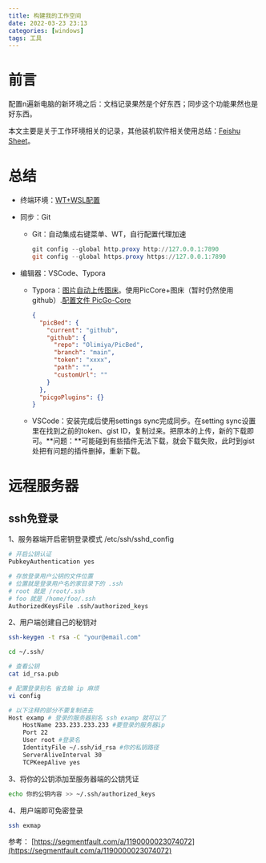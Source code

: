 ```yaml
---
title: 构建我的工作空间
date: 2022-03-23 23:13
categories: [windows]
tags: 工具
---
```

# 前言

配置n遍新电脑的新环境之后：文档记录果然是个好东西；同步这个功能果然也是好东西。

本文主要是关于工作环境相关的记录，其他装机软件相关使用总结：[Feishu Sheet](https://ttztmgzlpl.feishu.cn/sheets/shtcnjAYVmgGTEXnH3A8JJRRkUd)。

# 总结

- 终端环境：[WT+WSL配置](https://olimiya.github.io/posts/Windows-Terminal-+-WSL-+-Ubuntu-+-%E5%9B%BE%E5%BD%A2%E5%8C%96-%E6%80%BB%E7%BB%93/#windows-terminal)

- 同步：Git

  - Git：自动集成右键菜单、WT，自行配置代理加速

    ```powershell
    git config --global http.proxy http://127.0.0.1:7890
    git config --global https.proxy https://127.0.0.1:7890
    ```

- 编辑器：VSCode、Typora

  - Typora：[图片自动上传图床](https://support.typora.io/Upload-Image/#picgo-core-command-line-opensource)。使用PicCore+图床（暂时仍然使用github）.[配置文件  PicGo-Core](https://picgo.github.io/PicGo-Core-Doc/zh/guide/config.html#picbed-tcyun)

    ```json
    {
      "picBed": {
        "current": "github",
        "github": {
          "repo": "Olimiya/PicBed",
          "branch": "main",
          "token": "xxxx",
          "path": "",
          "customUrl": ""
        }
      },
      "picgoPlugins": {}
    }
    ```

  - VSCode：安装完成后使用settings sync完成同步。在setting sync设置里在找到之前的token、gist ID，复制过来。把原本的上传，新的下载即可。**问题：**可能碰到有些插件无法下载，就会下载失败，此时到gist处把有问题的插件删掉，重新下载。
  
    
  

# 远程服务器

## ssh免登录

1、服务器端开启密钥登录模式
/etc/ssh/sshd_config

```bash
# 开启公钥认证
PubkeyAuthentication yes

# 存放登录用户公钥的文件位置
# 位置就是登录用户名的家目录下的 .ssh
# root 就是 /root/.ssh
# foo 就是 /home/foo/.ssh
AuthorizedKeysFile .ssh/authorized_keys
```

2、用户端创建自己的秘钥对

```bash
ssh-keygen -t rsa -C "your@email.com"

cd ~/.ssh/

# 查看公钥
cat id_rsa.pub

# 配置登录别名 省去输 ip 麻烦
vi config

# 以下注释的部分不要复制进去
Host examp # 登录的服务器别名 ssh examp 就可以了
    HostName 233.233.233.233 #要登录的服务器ip
    Port 22
    User root #登录名
    IdentityFile ~/.ssh/id_rsa #你的私钥路径
    ServerAliveInterval 30
    TCPKeepAlive yes
```

3、将你的公钥添加至服务器端的公钥凭证

```bash
echo 你的公钥内容 >> ~/.ssh/authorized_keys
```

4、用户端即可免密登录

```bash
ssh exmap
```

参考：
[https://segmentfault.com/a/1190000023074072](https://segmentfault.com/a/1190000023074072)

